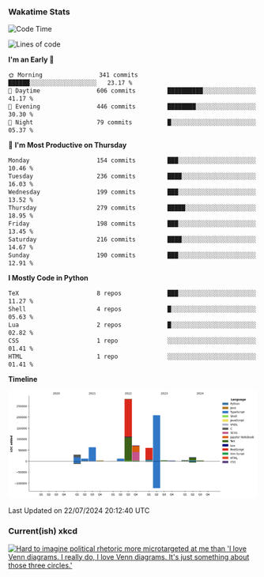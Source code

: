 ### Wakatime Stats
<!--START_SECTION:waka-->
![Code Time](http://img.shields.io/badge/Code%20Time-2%2C766%20hrs%2016%20mins-blue)

![Lines of code](https://img.shields.io/badge/From%20Hello%20World%20I%27ve%20Written-768.0%20thousand%20lines%20of%20code-blue)

**I'm an Early 🐤** 

```text
🌞 Morning                341 commits         ██████░░░░░░░░░░░░░░░░░░░   23.17 % 
🌆 Daytime                606 commits         ██████████░░░░░░░░░░░░░░░   41.17 % 
🌃 Evening                446 commits         ████████░░░░░░░░░░░░░░░░░   30.30 % 
🌙 Night                  79 commits          █░░░░░░░░░░░░░░░░░░░░░░░░   05.37 % 
```
📅 **I'm Most Productive on Thursday** 

```text
Monday                   154 commits         ███░░░░░░░░░░░░░░░░░░░░░░   10.46 % 
Tuesday                  236 commits         ████░░░░░░░░░░░░░░░░░░░░░   16.03 % 
Wednesday                199 commits         ███░░░░░░░░░░░░░░░░░░░░░░   13.52 % 
Thursday                 279 commits         █████░░░░░░░░░░░░░░░░░░░░   18.95 % 
Friday                   198 commits         ███░░░░░░░░░░░░░░░░░░░░░░   13.45 % 
Saturday                 216 commits         ████░░░░░░░░░░░░░░░░░░░░░   14.67 % 
Sunday                   190 commits         ███░░░░░░░░░░░░░░░░░░░░░░   12.91 % 
```


**I Mostly Code in Python** 

```text
TeX                      8 repos             ███░░░░░░░░░░░░░░░░░░░░░░   11.27 % 
Shell                    4 repos             █░░░░░░░░░░░░░░░░░░░░░░░░   05.63 % 
Lua                      2 repos             █░░░░░░░░░░░░░░░░░░░░░░░░   02.82 % 
CSS                      1 repo              ░░░░░░░░░░░░░░░░░░░░░░░░░   01.41 % 
HTML                     1 repo              ░░░░░░░░░░░░░░░░░░░░░░░░░   01.41 % 
```



**Timeline**

![Lines of Code chart](https://raw.githubusercontent.com/joshuajeschek/joshuajeschek/main/assets/bar_graph.png)


 Last Updated on 22/07/2024 20:12:40 UTC
<!--END_SECTION:waka-->

### Current(ish) xkcd
<a id="xkcd-a" title="Hard to imagine political rhetoric more microtargeted at me than 'I love Venn diagrams. I really do, I love Venn diagrams. It's just something about those three circles.'" href="https://www.xkcd.com" target="_blank">
        <img align="center" id="xkcd-img" src="https://imgs.xkcd.com/comics/president_venn_diagram.png" alt="Hard to imagine political rhetoric more microtargeted at me than 'I love Venn diagrams. I really do, I love Venn diagrams. It's just something about those three circles.'" height=300 />
</a>
